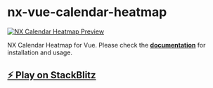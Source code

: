 # nx-vue-calendar-heatmap

[![NX Calendar Heatmap Preview](https://github.com/ngeenx/nx-calendar-heatmap/blob/main/docs/static/img/nx-calendar-heatmap-preview.gif?raw=true)](https://ngeenx.github.io/nx-calendar-heatmap/)

NX Calendar Heatmap for Vue. Please check the **[documentation](https://ngeenx.github.io/nx-calendar-heatmap/docs/category/vue)** for installation and usage.

## [⚡️ Play on StackBlitz](https://stackblitz.com/~/github.com/ngeenx/nx-vue-calendar-heatmap-demo)
